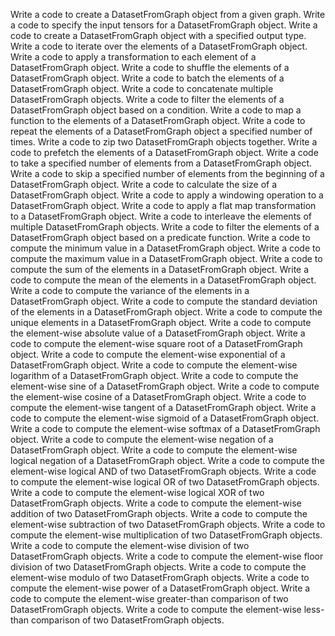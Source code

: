 Write a code to create a DatasetFromGraph object from a given graph.
Write a code to specify the input tensors for a DatasetFromGraph object.
Write a code to create a DatasetFromGraph object with a specified output type.
Write a code to iterate over the elements of a DatasetFromGraph object.
Write a code to apply a transformation to each element of a DatasetFromGraph object.
Write a code to shuffle the elements of a DatasetFromGraph object.
Write a code to batch the elements of a DatasetFromGraph object.
Write a code to concatenate multiple DatasetFromGraph objects.
Write a code to filter the elements of a DatasetFromGraph object based on a condition.
Write a code to map a function to the elements of a DatasetFromGraph object.
Write a code to repeat the elements of a DatasetFromGraph object a specified number of times.
Write a code to zip two DatasetFromGraph objects together.
Write a code to prefetch the elements of a DatasetFromGraph object.
Write a code to take a specified number of elements from a DatasetFromGraph object.
Write a code to skip a specified number of elements from the beginning of a DatasetFromGraph object.
Write a code to calculate the size of a DatasetFromGraph object.
Write a code to apply a windowing operation to a DatasetFromGraph object.
Write a code to apply a flat map transformation to a DatasetFromGraph object.
Write a code to interleave the elements of multiple DatasetFromGraph objects.
Write a code to filter the elements of a DatasetFromGraph object based on a predicate function.
Write a code to compute the minimum value in a DatasetFromGraph object.
Write a code to compute the maximum value in a DatasetFromGraph object.
Write a code to compute the sum of the elements in a DatasetFromGraph object.
Write a code to compute the mean of the elements in a DatasetFromGraph object.
Write a code to compute the variance of the elements in a DatasetFromGraph object.
Write a code to compute the standard deviation of the elements in a DatasetFromGraph object.
Write a code to compute the unique elements in a DatasetFromGraph object.
Write a code to compute the element-wise absolute value of a DatasetFromGraph object.
Write a code to compute the element-wise square root of a DatasetFromGraph object.
Write a code to compute the element-wise exponential of a DatasetFromGraph object.
Write a code to compute the element-wise logarithm of a DatasetFromGraph object.
Write a code to compute the element-wise sine of a DatasetFromGraph object.
Write a code to compute the element-wise cosine of a DatasetFromGraph object.
Write a code to compute the element-wise tangent of a DatasetFromGraph object.
Write a code to compute the element-wise sigmoid of a DatasetFromGraph object.
Write a code to compute the element-wise softmax of a DatasetFromGraph object.
Write a code to compute the element-wise negation of a DatasetFromGraph object.
Write a code to compute the element-wise logical negation of a DatasetFromGraph object.
Write a code to compute the element-wise logical AND of two DatasetFromGraph objects.
Write a code to compute the element-wise logical OR of two DatasetFromGraph objects.
Write a code to compute the element-wise logical XOR of two DatasetFromGraph objects.
Write a code to compute the element-wise addition of two DatasetFromGraph objects.
Write a code to compute the element-wise subtraction of two DatasetFromGraph objects.
Write a code to compute the element-wise multiplication of two DatasetFromGraph objects.
Write a code to compute the element-wise division of two DatasetFromGraph objects.
Write a code to compute the element-wise floor division of two DatasetFromGraph objects.
Write a code to compute the element-wise modulo of two DatasetFromGraph objects.
Write a code to compute the element-wise power of a DatasetFromGraph object.
Write a code to compute the element-wise greater-than comparison of two DatasetFromGraph objects.
Write a code to compute the element-wise less-than comparison of two DatasetFromGraph objects.